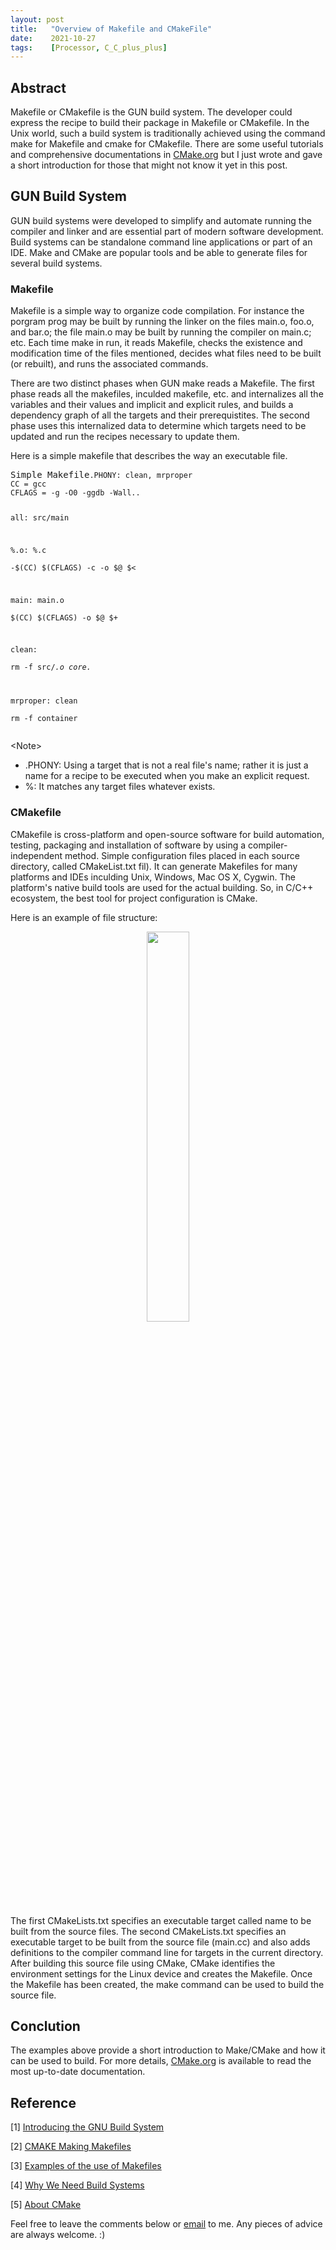 ```yaml
---
layout: post
title:   "Overview of Makefile and CMakeFile"
date:    2021-10-27
tags:    [Processor, C_C_plus_plus]
---
```


## Abstract ##
Makefile or CMakefile is the GUN build system. The developer could express the recipe to build their package in Makefile or CMakefile. In the Unix world, such a build system is traditionally achieved using the command make for Makefile and cmake for CMakefile. There are some useful tutorials and comprehensive documentations in [CMake.org][cmake] but I just wrote and gave a short introduction for those that might not know it yet in this post.

## GUN Build System ##
GUN build systems were developed to simplify and automate running the compiler and linker and are essential part of modern software development. Build systems can be standalone command line applications or part of an IDE. Make and CMake are popular tools and be able to generate files for several build systems.

### Makefile ###
Makefile is a simple way to organize code compilation. For instance the porgram prog may be built by running the linker on the files main.o, foo.o, and bar.o; the file main.o may be built by running the compiler on main.c; etc. Each time make in run, it reads Makefile, checks the existence and modification time of the files mentioned, decides what files need to be built (or rebuilt), and runs the associated commands.

There are two distinct phases when GUN make reads a Makefile. The first phase reads all the makefiles, inculded makefile, etc. and internalizes all the variables and their values and implicit and explicit rules, and builds a dependency graph of all the targets and their prerequistites. The second phase uses this internalized data to determine which targets need to be updated and run the recipes necessary to update them.

Here is a simple makefile that describes the way an executable file.
<div class="language-shell highlighter-rouge"><pre class="highlight">Simple Makefile<code class="hljs ruby"><span class="nb">.PHONY: clean, mrproper    
CC = gcc                
CFLAGS = -g -O0 -ggdb -Wall..    

all: src/main           

%.o: %.c                
    -$(CC) $(CFLAGS) -c -o $@ $<    

main: main.o            
    $(CC) $(CFLAGS) -o $@ $+    

clean:                  
    rm -f src/*.o core.*    

mrproper: clean         
    rm -f container
</span></code></pre></div>

&lt;Note&gt;
<ul>
 <li>.PHONY: Using a target that is not a real file's name; rather it is just a name for a recipe to be executed when you make an explicit request.</li>
 <li>%: It matches any target files whatever exists.</li>
</ul>

### CMakefile ###
CMakefile is cross-platform and open-source software for build automation, testing, packaging and installation of software by using a compiler-independent method. Simple configuration files placed in each source directory, called CMakeList.txt fil). It can generate Makefiles for many platforms and IDEs inculding Unix, Windows, Mac OS X, Cygwin. The platform's native build tools are used for the actual building. So, in C/C++ ecosystem, the best tool for project configuration is CMake.

Here is an example of file structure:
<figure><center><img src="{{ site.baseurl }}/picture/file_structure.png" width="40%"></center></figure>

The first CMakeLists.txt specifies an executable target called name to be built from the source files. The second CMakeLists.txt specifies an executable target to be built from the source file (main.cc) and also adds definitions to the compiler command line for targets in the current directory. After building this source file using CMake, CMake identifies the environment settings for the Linux device and creates the Makefile. Once the Makefile has been created, the make command can be used to build the source file.

## Conclution ##
The examples above provide a short introduction to Make/CMake and how it can be used to build. For more details, [CMake.org][cmake] is available to read the most up-to-date documentation.

## Reference ##
[1] [Introducing the GNU Build System](https://www.gnu.org/software/automake/manual/html_node/GNU-Build-System.html)

[2] [CMAKE Making Makefiles](https://people.math.sc.edu/Burkardt/examples/cmake/cmake.html)

[3] [Examples of the use of Makefiles](https://people.math.sc.edu/Burkardt/cpp_src/makefiles/makefiles.html)

[4] [Why We Need Build Systems](https://blog.feabhas.com/2021/06/why-we-need-build-systems/)

[5] [About CMake](https://cmake.org/overview/)

[cmake]:https://cmake.org "https://cmake.org"

<p>Feel free to leave the comments below or <a href="mailto:qazqazqaz850@gmail.com">email</a> to me. Any pieces of advice are always welcome. :)
